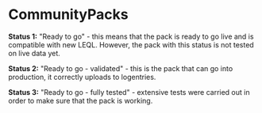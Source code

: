 # CommunityPacks
**Status 1:** "Ready to go" - this means that the pack is ready to go live and is compatible with new LEQL. However, the pack with this status is not tested on live data yet. 

**Status 2:** "Ready to go - validated" - this is the pack that can go into production, it correctly uploads to logentries. 

**Status 3:** "Ready to go - fully tested" - extensive tests were carried out in order to make sure that the pack is working. 

